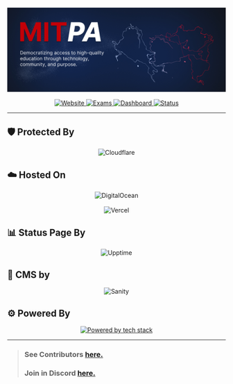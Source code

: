 <p align="center">
  <a href="https://mitpa.tech">
    <img src="https://raw.githubusercontent.com/MITPAcademy/.github/refs/heads/main/banner.jpg" alt="MITPA Logo" />
  </a>
</p>


<p align="center">
  <a href="https://mitpa.tech">
    <img src="https://img.shields.io/badge/Website-mitpa.tech-blue?style=for-the-badge" alt="Website">
  </a>
  <a href="https://files.mitpa.tech">
    <img src="https://img.shields.io/badge/Exams-files.mitpa.tech-green?style=for-the-badge" alt="Exams">
  </a>
  <a href="https://docs.mitpa.tech/dashboard">
    <img src="https://img.shields.io/badge/Dashboard-COMING%20SOON-lightgrey?style=for-the-badge" alt="Dashboard">
  </a>
  <a href="https://status.mitpa.tech">
    <img src="https://img.shields.io/badge/Status-status.mitpa.tech-orange?style=for-the-badge" alt="Status">
  </a>
</p>


---

## 🛡️ Protected By

<p align="center">
  <img src="https://upload.wikimedia.org/wikipedia/commons/thumb/4/4b/Cloudflare_Logo.svg/1200px-Cloudflare_Logo.svg.png" alt="Cloudflare" width="450"/>
</p>

## ☁️ Hosted On

<p align="center">
  <img src="https://miro.medium.com/v2/resize:fit:1400/0*ZbP1CdNMA3wkF82b.png" alt="DigitalOcean" width="450"/>
  <br/><br/>
  <img src="https://ml.globenewswire.com/Resource/Download/3a54c241-a668-4c94-9747-3d3da9da3bf2" alt="Vercel" width="300"/>
</p>

## 📊 Status Page By

<p align="center">
  <img src="https://raw.githubusercontent.com/upptime/upptime.js.org/master/static/img/logo.svg" alt="Upptime" width="300"/>
</p>


## 📝 CMS by
<p align="center">
  <img src="https://www.sanity.io/static/images/favicons/apple-icon-180x180.png" alt="Sanity" width="100"/>
</p>

## ⚙️ Powered By

<p align="center">
  <a href="https://github.com/MITPAcademy">
    <img src="https://skillicons.dev/icons?i=discordjs,react,express,github,githubactions,ts,js,docker" alt="Powered by tech stack"/>
  </a>
</p>

---

> ### See Contributors [here.](../contributors.md)
> 
> ### Join in Discord [here.](https://mitpa.tech/discord)
